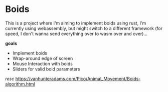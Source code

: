 # Boids
This is a project where I'm aiming to implement boids using rust, I'm currently using webassembly, but might switch to a different framework (for speed, I don't wanna send everything over to wasm over and over)...

**goals**
- Implement boids
- Wrap-around edge of screen
- Mouse Interaction with boids
- Sliders for valid boid parameters

*resc*
https://vanhunteradams.com/Pico/Animal_Movement/Boids-algorithm.html

